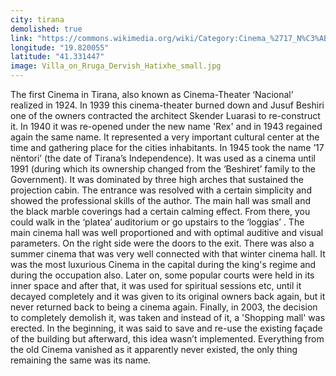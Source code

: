 ```yaml
---
city: tirana
demolished: true
link: "https://commons.wikimedia.org/wiki/Category:Cinema_%2717_N%C3%ABntori%27"
longitude: "19.820055"
latitude: "41.331447"
image: Villa_on_Rruga_Dervish_Hatixhe_small.jpg
---
```

The first Cinema in Tirana, also known as Cinema-Theater ‘Nacional’ realized in 1924. In 1939 this cinema-theater burned down and Jusuf Beshiri one of the owners contracted the architect Skender Luarasi to re-construct it. In 1940 it was re-opened under the new name 'Rex' and in 1943 regained again the same name. It represented a very important cultural center at the time and gathering place for the cities inhabitants. In 1945 took the name ’17 nëntori’ (the date of Tirana’s Independence). It was used as a cinema until 1991 (during which its ownership changed from the ‘Beshiret’ family to the Government). It was dominated by three high arches that sustained the projection cabin. The entrance was resolved with a certain simplicity and showed the professional skills of the author. The main hall was small and the black marble coverings had a certain calming effect. From there, you could walk in the ‘platea’ auditorium or go upstairs to the ‘loggias’ . The main cinema hall was well proportioned and with optimal auditive and visual parameters. On the right side were the doors to the exit. There was also a summer cinema that was very well connected with that winter cinema hall. It was the most luxurious Cinema in the capital during the king's regime and during the occupation also. Later on, some popular courts were held in its inner space and after that, it was used for spiritual sessions etc, until it decayed completely and it was given to its original owners back again, but it never returned back to being a cinema again. Finally, in 2003, the decision to completely demolish it, was taken and instead of it, a 'Shopping mall' was erected. In the beginning, it was said to save and re-use the existing façade of the building but afterward, this idea wasn’t implemented. Everything from the old Cinema vanished as it apparently never existed, the only thing remaining the same was its name.
